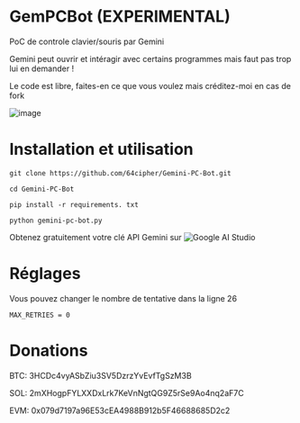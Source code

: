 # GemPCBot (EXPERIMENTAL)
PoC de controle clavier/souris par Gemini

Gemini peut ouvrir et intéragir avec certains programmes mais faut pas trop lui en demander !

Le code est libre, faites-en ce que vous voulez mais créditez-moi en cas de fork

![image](https://github.com/user-attachments/assets/2a69f987-4936-4e50-bbb0-920c2c88695c)

# Installation et utilisation

```git clone https://github.com/64cipher/Gemini-PC-Bot.git```

```cd Gemini-PC-Bot```

```pip install -r requirements. txt```

```python gemini-pc-bot.py```

Obtenez gratuitement votre clé API Gemini sur ![Google AI Studio](https://aistudio.google.com/apikey)

# Réglages

Vous pouvez changer le nombre de tentative dans la ligne 26

```MAX_RETRIES = 0```


# Donations

BTC: 3HCDc4vyASbZiu3SV5DzrzYvEvfTgSzM3B

SOL: 2mXHogpFYLXXDxLrk7KeVnNgtQG9Z5rSe9Ao4nq2aF7C

EVM: 0x079d7197a96E53cEA4988B912b5F46688685D2c2
